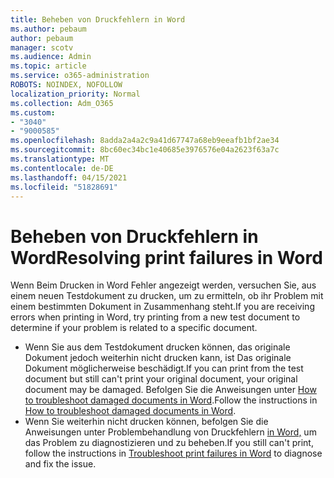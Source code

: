 ```yaml
---
title: Beheben von Druckfehlern in Word
ms.author: pebaum
author: pebaum
manager: scotv
ms.audience: Admin
ms.topic: article
ms.service: o365-administration
ROBOTS: NOINDEX, NOFOLLOW
localization_priority: Normal
ms.collection: Adm_O365
ms.custom:
- "3040"
- "9000585"
ms.openlocfilehash: 8adda2a4a2c9a41d67747a68eb9eeafb1bf2ae34
ms.sourcegitcommit: 8bc60ec34bc1e40685e3976576e04a2623f63a7c
ms.translationtype: MT
ms.contentlocale: de-DE
ms.lasthandoff: 04/15/2021
ms.locfileid: "51828691"
---
```

# <a name="resolving-print-failures-in-word"></a><span data-ttu-id="8f976-102">Beheben von Druckfehlern in Word</span><span class="sxs-lookup"><span data-stu-id="8f976-102">Resolving print failures in Word</span></span>

<span data-ttu-id="8f976-103">Wenn Beim Drucken in Word Fehler angezeigt werden, versuchen Sie, aus einem neuen Testdokument zu drucken, um zu ermitteln, ob ihr Problem mit einem bestimmten Dokument in Zusammenhang steht.</span><span class="sxs-lookup"><span data-stu-id="8f976-103">If you are receiving errors when printing in Word, try printing from a new test document to determine if your problem is related to a specific document.</span></span>

- <span data-ttu-id="8f976-104">Wenn Sie aus dem Testdokument drucken können, das originale Dokument jedoch weiterhin nicht drucken kann, ist Das originale Dokument möglicherweise beschädigt.</span><span class="sxs-lookup"><span data-stu-id="8f976-104">If you can print from the test document but still can't print your original document, your original document may be damaged.</span></span> <span data-ttu-id="8f976-105">Befolgen Sie die Anweisungen unter [How to troubleshoot damaged documents in Word](https://docs.microsoft.com/office/troubleshoot/word/damaged-documents-in-word#update-microsoft-office-and-windows).</span><span class="sxs-lookup"><span data-stu-id="8f976-105">Follow the instructions in [How to troubleshoot damaged documents in Word](https://docs.microsoft.com/office/troubleshoot/word/damaged-documents-in-word#update-microsoft-office-and-windows).</span></span>
- <span data-ttu-id="8f976-106">Wenn Sie weiterhin nicht drucken können, befolgen Sie die Anweisungen unter Problembehandlung von Druckfehlern [in Word,](https://docs.microsoft.com/office/troubleshoot/word/print-failures-in-word) um das Problem zu diagnostizieren und zu beheben.</span><span class="sxs-lookup"><span data-stu-id="8f976-106">If you still can't print, follow the instructions in [Troubleshoot print failures in Word](https://docs.microsoft.com/office/troubleshoot/word/print-failures-in-word) to diagnose and fix the issue.</span></span>